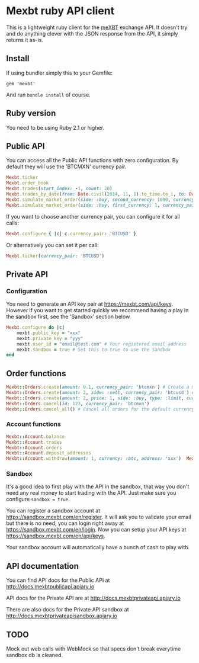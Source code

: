 # Mexbt ruby API client

This is a lightweight ruby client for the [meXBT](https://mexbt.com) exchange API. It doesn't try and do anything clever with the JSON response from the API, it simply
returns it as-is.

## Install

If using bundler simply this to your Gemfile:

    gem 'mexbt'

And run `bundle install` of course.

## Ruby version

You need to be using Ruby 2.1 or higher.

## Public API

You can access all the Public API functions with zero configuration. By default they will use the 'BTCMXN' currency pair.

```ruby
Mexbt.ticker
Mexbt.order_book
Mexbt.trades(start_index: -1, count: 20)
Mexbt.trades_by_date(from: Date.civil(2014, 11, 1).to_time.to_i, to: Date.today.to_time.to_i)
Mexbt.simulate_market_order(side: :buy, second_currency: 1000, currency_pair: 'btcmxn') # Simulates a market order, which will estimate how many btc you will receive for 1000 mxn
Mexbt.simulate_market_order(side: :buy, first_currency: 1, currency_pair: 'btcmxn') # Simulates a market order, which will estimate how many mxn you will spend for 1 btc
```

If you want to choose another currency pair, you can configure it for all calls:

```ruby
Mexbt.configure { |c| c.currency_pair: 'BTCUSD' }
```

Or alternatively you can set it per call:

```ruby
Mexbt.ticker(currency_pair: 'BTCUSD')
```

## Private API


### Configuration

You need to generate an API key pair at https://mexbt.com/api/keys. However if you want to get started quickly we recommend having a play in the sandbox first, see the 'Sandbox' section below.

```ruby
Mexbt.configure do |c|
    mexbt.public_key = "xxx"
    mexbt.private_key = "yyy"
    mexbt.user_id = "email@test.com" # Your registered email address
    mexbt.sandbox = true # Set this to true to use the sandbox
end
```

## Order functions

```ruby
Mexbt::Orders.create(amount: 0.1, currency_pair: 'btcmxn') # Create a market buy order for 0.1 BTC for Pesos
Mexbt::Orders.create(amount: 2, side: :sell, currency_pair: 'btcusd') # Create a market order to sell 2 BTC for USD
Mexbt::Orders.create(amount: 2, price: 1, side: :buy, type: :limit, currency_pair: 'ltcmxn') # Create a limit order to buy 2 LTC for 1 peso
Mexbt::Orders.cancel(id: 123, currency_pair: 'btcmxn')
Mexbt::Orders.cancel_all() # Cancel all orders for the default currency pair
```

### Account functions

```ruby
Mexbt::Account.balance
Mexbt::Account.trades
Mexbt::Account.orders
Mexbt::Account.deposit_addresses
Mexbt::Account.withdraw(amount: 1, currency: :btc, address: 'xxx')  Mexbt::Account.info # Fetches your user info
```

### Sandbox

It's a good idea to first play with the API in the sandbox, that way you don't need any real money to start trading with the API. Just make sure you configure `sandbox = true`.

You can register a sandbox account at https://sandbox.mexbt.com/en/register. It will ask you to validate your email but there is no need, you can login right away at https://sandbox.mexbt.com/en/login. Now you can setup your API keys at https://sandbox.mexbt.com/en/api/keys.

Your sandbox account will automatically have a bunch of cash to play with.

## API documentation

You can find API docs for the Public API at http://docs.mexbtpublicapi.apiary.io

API docs for the Private API are at http://docs.mexbtprivateapi.apiary.io

There are also docs for the Private API sandbox at http://docs.mexbtprivateapisandbox.apiary.io


## TODO

Mock out web calls with WebMock so that specs don't break everytime sandbox db is cleaned.

